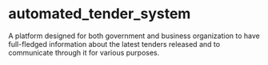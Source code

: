 # automated_tender_system
A platform designed for both government and business organization to have full-fledged information about the latest tenders released and to communicate through it for various purposes.
